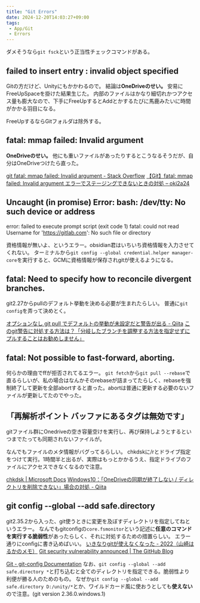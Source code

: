 ```yaml
---
title: "Git Errors"
date: 2024-12-20T14:03:27+09:00
tags:
 - App/Git
 - Errors
---
```


ダメそうなら`git fsck`という正当性チェックコマンドがある。

## failed to insert entry : invalid object specified
Gitの方だけど、Unityにもかかわるので。
結論は**OneDriveのせい。** 安易にFreeUpSpaceを掛けた結果生じた。
内部のファイルはかなり細切れかつアクセス量も膨大なので、下手にFreeUpするとAddとかするたびに馬鹿みたいに時間がかかる羽目になる。

FreeUpするならGitフォルダは除外する。

## fatal: mmap failed: Invalid argument
**OneDriveのせい。** 他にも重いファイルがあったりするとこうなるそうだが、自分はOneDriveつけたら直った。

[git fatal: mmap failed: Invalid argument - Stack Overflow](https://stackoverflow.com/questions/60322637/git-fatal-mmap-failed-invalid-argument)
[【Git】fatal: mmap failed: Invalid argument エラーでステージングできないときの対処 – oki2a24](https://oki2a24.com/2016/06/30/resolve-git-fatal-mmap-failed-invalid-argument-error/)

## Uncaught (in promise) Error: bash: /dev/tty: No such device or address
error: failed to execute prompt script (exit code 1)
fatal: could not read Username for 'https://gitlab.com': No such file or directory

資格情報が無いよ、というエラー。obsidian君はいちいち資格情報を入力させてくれない。
ターミナルから`git config --global credential.helper manager-core`を実行すると、GCMに資格情報が保存されgitが使えるようになる。

## fatal: Need to specify how to reconcile divergent branches.
git2.27からpullのデフォルト挙動を決める必要が生まれたらしい。
普通に`git config`を弄って決めとく。

[オプションなし git pull でデフォルトの挙動が未設定だと警告が出る - Qiita](https://qiita.com/toranokopg/items/f6340a69a60238f7d328)
[このgit警告に対処する方法は？「分岐したブランチを調整する方法を指定せずにプルすることはお勧めしません」](https://qastack.jp/programming/62653114/how-to-deal-with-this-git-warning-pulling-without-specifying-how-to-reconcile)

## fatal: Not possible to fast-forward, aborting.
何らかの理由でffが拒否されてるエラー。
`git fetch`から`git pull --rebase`で直るらしいが、私の場合はなんかそのrebaseが詰まってたらしく、rebaseを強制終了して更新を全部abortすると直った。abortは普通に更新する必要のないファイルが更新してたのでやった。

## 「再解析ポイント バッファにあるタグは無効です」
gitファイル群にOnedriveの空き容量空けを実行し、再び保持しようとするといつまでたっても同期されないファイルが。

なんでもファイルのメタ情報がバグってるらしい。
chkdskに/rとドライブ指定をつけて実行。1時間半と出るが、実際はもっとかかるうえ、指定ドライブのファイルにアクセスできなくなるので注意。

[chkdsk | Microsoft Docs](https://docs.microsoft.com/ja-jp/windows-server/administration/windows-commands/chkdsk)
[Windows10：「OneDriveの同期が終了しない / ディレクトリを削除できない」場合の対処 - Qiita](https://qiita.com/SFITB/items/3c2a4f1fa47345d1ee30)

##  git config --global --add safe.directory
git2.35.2から入った、git使うときに変更を及ぼすディレクトリを指定してねというエラー。
なんでもgitconfigの`core.fsmonitor`という記述に**任意のコマンドを実行する脆弱性**があったらしく、それに対処するための措置らしい。
エラー通りにconfigに書き込めばいい。
[いきなりgitが使えなくなった - 2022（山崎はるかのメモ）](http://www.nda.co.jp/memo/git_safe_directory/)
[Git security vulnerability announced | The GitHub Blog](https://github.blog/2022-04-12-git-security-vulnerability-announced/)

[Git - git-config Documentation](https://git-scm.com/docs/git-config#Documentation/git-config.txt-safedirectory)
なお、`git config --global --add safe.directory *`と打ち込むと全てのディレクトリを指定できる。脆弱性より利便が勝る人のためのもの。
なぜか`git config --global --add safe.directory D:/unity/*`とか、ワイルドカード風に使おうとしても**使えない**ので注意。(git version 2.36.0.windows.1)